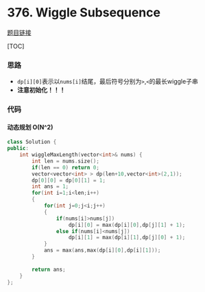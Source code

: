 # 376. Wiggle Subsequence

[题目链接](https://leetcode.com/problems/wiggle-subsequence/)

[TOC]

### 思路
* `dp[i][0]`表示以`nums[i]`结尾，最后符号分别为`>`,`<`的最长wiggle子串
* **注意初始化！！！**

### 代码



#### 动态规划 O(N^2)

```cpp
class Solution {
public:
    int wiggleMaxLength(vector<int>& nums) {
        int len = nums.size();
        if(len == 0) return 0;
        vector<vector<int> > dp(len+10,vector<int>(2,1));
        dp[0][0] = dp[0][1] = 1;
        int ans = 1;
        for(int i=1;i<len;i++)
        {
            for(int j=0;j<i;j++)
            {
                if(nums[i]>nums[j])
                    dp[i][0] = max(dp[i][0],dp[j][1] + 1);
                else if(nums[i]<nums[j])
                    dp[i][1] = max(dp[i][1],dp[j][0] + 1);
            }
            ans = max(ans,max(dp[i][0],dp[i][1]));
        }
        
        return ans;
    }
};
```

